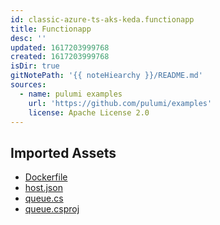 ```yaml
---
id: classic-azure-ts-aks-keda.functionapp
title: Functionapp
desc: ''
updated: 1617203999768
created: 1617203999768
isDir: true
gitNotePath: '{{ noteHiearchy }}/README.md'
sources:
  - name: pulumi examples
    url: 'https://github.com/pulumi/examples'
    license: Apache License 2.0
---
```

## Imported Assets

- [Dockerfile](/assets/dockerfile)
- [host.json](/assets/host.json)
- [queue.cs](/assets/queue.cs)
- [queue.csproj](/assets/queue.csproj)


